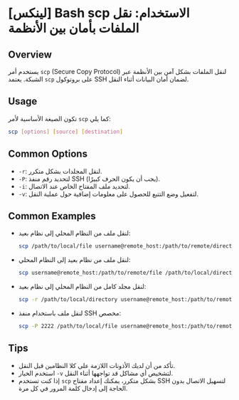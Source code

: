 # [لينكس] Bash scp الاستخدام: نقل الملفات بأمان بين الأنظمة

## Overview
يستخدم أمر `scp` (Secure Copy Protocol) لنقل الملفات بشكل آمن بين الأنظمة عبر الشبكة. يعتمد `scp` على بروتوكول SSH لضمان أمان البيانات أثناء النقل.

## Usage
تكون الصيغة الأساسية لأمر `scp` كما يلي:

```bash
scp [options] [source] [destination]
```

## Common Options
- `-r`: لنقل المجلدات بشكل متكرر.
- `-P`: لتحديد رقم منفذ SSH (يجب أن يكون الحرف كبيرًا).
- `-i`: لتحديد ملف المفتاح الخاص عند الاتصال.
- `-v`: لتفعيل وضع التتبع للحصول على معلومات إضافية حول عملية النقل.

## Common Examples
- لنقل ملف من النظام المحلي إلى نظام بعيد:
  ```bash
  scp /path/to/local/file username@remote_host:/path/to/remote/directory
  ```

- لنقل ملف من نظام بعيد إلى النظام المحلي:
  ```bash
  scp username@remote_host:/path/to/remote/file /path/to/local/directory
  ```

- لنقل مجلد كامل من النظام المحلي إلى نظام بعيد:
  ```bash
  scp -r /path/to/local/directory username@remote_host:/path/to/remote/directory
  ```

- لنقل ملف باستخدام منفذ SSH مخصص:
  ```bash
  scp -P 2222 /path/to/local/file username@remote_host:/path/to/remote/directory
  ```

## Tips
- تأكد من أن لديك الأذونات اللازمة على كلا النظامين قبل النقل.
- استخدم الخيار `-v` لتشخيص أي مشاكل قد تواجهها أثناء النقل.
- إذا كنت تستخدم `scp` بشكل متكرر، يمكنك إعداد مفتاح SSH لتسهيل الاتصال بدون الحاجة إلى إدخال كلمة المرور في كل مرة.